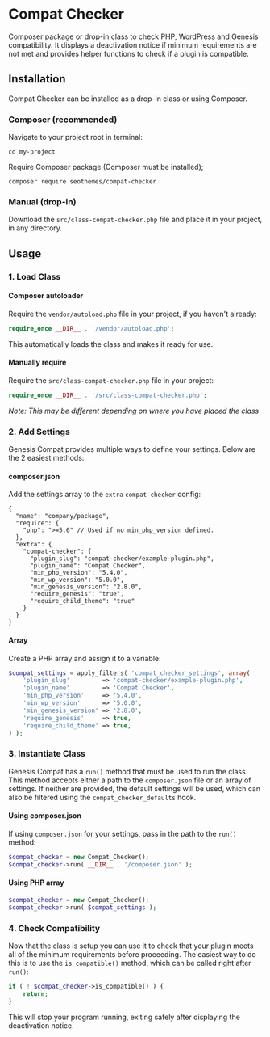 # Compat Checker

Composer package or drop-in class to check PHP, WordPress and Genesis compatibility. It displays a deactivation notice if minimum requirements are not met and provides helper functions to check if a plugin is compatible.

## Installation

Compat Checker can be installed as a drop-in class or using Composer.

### Composer (recommended)

Navigate to your project root in terminal:

```shell
cd my-project
```

Require Composer package (Composer must be installed);

```shell
composer require seothemes/compat-checker
```

### Manual (drop-in)

Download the `src/class-compat-checker.php` file and place it in your project, in any directory.

## Usage

### 1. Load Class

#### Composer autoloader

Require the `vendor/autoload.php` file in your project, if you haven't already:

```php
require_once __DIR__ . '/vendor/autoload.php';
```

This automatically loads the class and makes it ready for use.

#### Manually require

Require the `src/class-compat-checker.php` file in your project:

```php
require_once __DIR__ . '/src/class-compat-checker.php';
```

*Note: This may be different depending on where you have placed the class*

### 2. Add Settings

Genesis Compat provides multiple ways to define your settings. Below are the 2 easiest methods:

#### composer.json

Add the settings array to the `extra` `compat-checker` config:

```json5
{
  "name": "company/package",
  "require": {
    "php": ">=5.6" // Used if no min_php_version defined.
  },
  "extra": {
    "compat-checker": {
      "plugin_slug": "compat-checker/example-plugin.php",
      "plugin_name": "Compat Checker",
      "min_php_version": "5.4.0",
      "min_wp_version": "5.0.0",
      "min_genesis_version": "2.8.0",
      "require_genesis": "true",
      "require_child_theme": "true"
    }
  }
}
```

#### Array

Create a PHP array and assign it to a variable:

```php
$compat_settings = apply_filters( 'compat_checker_settings', array(
	'plugin_slug'         => 'compat-checker/example-plugin.php',
	'plugin_name'         => 'Compat Checker',
	'min_php_version'     => '5.4.0',
	'min_wp_version'      => '5.0.0',
	'min_genesis_version' => '2.8.0',
	'require_genesis'     => true,
	'require_child_theme' => true,
) );
```

### 3. Instantiate Class

Genesis Compat has a `run()` method that must be used to run the class. This method accepts either a path to the `composer.json` file or an array of settings. If neither are provided, the default settings will be used, which can also be filtered using the `compat_checker_defaults` hook. 

#### Using composer.json

If using `composer.json` for your settings, pass in the path to the `run()` method:

```php
$compat_checker = new Compat_Checker();
$compat_checker->run( __DIR__ . '/composer.json' );
```

#### Using PHP array

```php
$compat_checker = new Compat_Checker();
$compat_checker->run( $compat_settings );
```

### 4. Check Compatibility

Now that the class is setup you can use it to check that your plugin meets all of the minimum requirements before proceeding. The easiest way to do this is to use the `is_compatible()` method, which can be called right after `run()`:

```php
if ( ! $compat_checker->is_compatible() ) {
	return;
}
```

This will stop your program running, exiting safely after displaying the deactivation notice.
